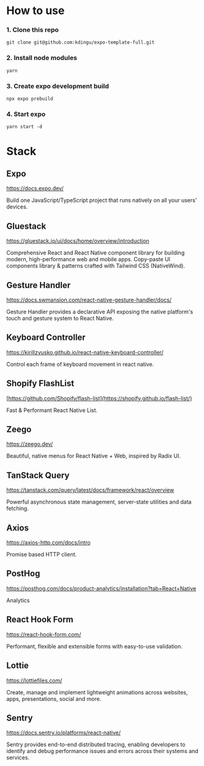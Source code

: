 # How to use

### 1. Clone this repo

```
git clone git@github.com:kdingu/expo-template-full.git
```

### 2. Install node modules

```
yarn
```

### 3. Create expo development build

```
npx expo prebuild
```

### 4. Start expo

```
yarn start -d
```

# Stack

## **Expo**

https://docs.expo.dev/

Build one JavaScript/TypeScript project that runs natively on all your users' devices.

## **Gluestack**

https://gluestack.io/ui/docs/home/overview/introduction

Comprehensive React and React Native component library for building modern, high-performance web and mobile apps. Copy-paste UI components library & patterns crafted with Tailwind CSS (NativeWind).

## **Gesture Handler**

https://docs.swmansion.com/react-native-gesture-handler/docs/

Gesture Handler provides a declarative API exposing the native platform's touch and gesture system to React Native.

## Keyboard Controller

https://kirillzyusko.github.io/react-native-keyboard-controller/

Control each frame of keyboard movement in react native.

## **Shopify FlashList**

[https://github.com/Shopify/flash-list](https://shopify.github.io/flash-list/)

Fast & Performant React Native List.

## Zeego

https://zeego.dev/

Beautiful, native menus for React Native + Web, inspired by Radix UI.

## TanStack Query

https://tanstack.com/query/latest/docs/framework/react/overview

Powerful asynchronous state management, server-state utilities and data fetching.

## Axios

https://axios-http.com/docs/intro

Promise based HTTP client.

## PostHog

https://posthog.com/docs/product-analytics/installation?tab=React+Native

Analytics

## React Hook Form

https://react-hook-form.com/

Performant, flexible and extensible forms with easy-to-use validation.

## Lottie

https://lottiefiles.com/

Create, manage and implement lightweight animations across websites, apps, presentations, social and more.

## Sentry

https://docs.sentry.io/platforms/react-native/

Sentry provides end-to-end distributed tracing, enabling developers to identify and debug performance issues and errors across their systems and services.

```

```
